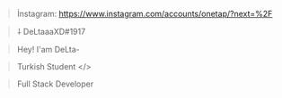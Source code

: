 > İnstagram: https://www.instagram.com/accounts/onetap/?next=%2F



> ⸸ DeLtaaaXD#1917


> Hey! I'am DeLta-



> Turkish Student </>


> Full Stack Developer

